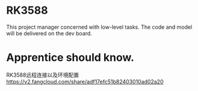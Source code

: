 # RK3588
This project manager concerned with low-level tasks. The code and model will be delivered on the dev board.
# Apprentice should know.
RK3588远程连接以及环境配置 https://v2.fangcloud.com/share/adf17efc51b82403010ad02a20
